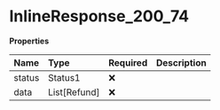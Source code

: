 # InlineResponse_200_74

**Properties**

| Name   | Type         | Required | Description |
| :----- | :----------- | :------- | :---------- |
| status | Status1      | ❌       |             |
| data   | List[Refund] | ❌       |             |

